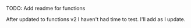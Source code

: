 TODO: Add readme for functions

After updated to functions v2 I haven't had time to test. I'll add as I update. 
